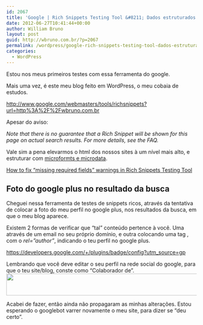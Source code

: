 ```yaml
---
id: 2067
title: 'Google | Rich Snippets Testing Tool &#8211; Dados estruturados na busca do Google'
date: 2012-06-27T10:41:44+00:00
author: William Bruno
layout: post
guid: http://wbruno.com.br/?p=2067
permalink: /wordpress/google-rich-snippets-testing-tool-dados-estruturados-na-busca-google/
categories:
  - WordPress
---
```

Estou nos meus primeiros testes com essa ferramenta do google.

Mais uma vez, é este meu blog feito em WordPress, o meu cobaia de estudos.

<a href="http://www.google.com/webmasters/tools/richsnippets?url=http%3A%2F%2Fwbruno.com.br" rel="external">http://www.google.com/webmasters/tools/richsnippets?url=http%3A%2F%2Fwbruno.com.br</a>

Apesar do aviso:

<cite>Note that there is no guarantee that a Rich Snippet will be shown for this page on actual search results. For more details, see the FAQ.</cite>

Vale sim a pena elevarmos o html dos nossos sites à um nível mais alto, e estruturar com <a href="http://support.google.com/webmasters/bin/answer.py?hl=pt-BR&#038;answer=99170" rel="external">microformts e microdata</a>.

<a href="http://technotes.khitrenovich.com/fix-missing-required-fields-warnings-rich-snippets-testing-tool/" rel="nofollow external">How to fix “missing required fields” warnings in Rich Snippets Testing Tool</a>

## Foto do google plus no resultado da busca

Cheguei nessa ferramenta de testes de snippets ricos, através da tentativa de colocar a foto do meu perfil no google plus, nos resultados da busca, em que o meu blog aparece.

Existem 2 formas de verificar que &#8220;tal&#8221; conteúdo pertence à você. Uma através de um email no seu próprio domínio, e outra colocando uma tag <var><a></var>, com o <var>rel=&#8221;author&#8221;</var>, indicando o teu perfil no google plus.

<a href="https://developers.google.com/+/plugins/badge/config?utm_source=gp" rel="external">https://developers.google.com/+/plugins/badge/config?utm_source=gp</a>

Lembrando que você deve editar o seu perfil na rede social do google, para que o teu site/blog, conste como &#8220;Colaborador de&#8221;.[<img src="/wp-content/uploads/2012/06/Captura-de-Tela-2012-06-27-às-10.39.09.png" alt="" title="Captura de Tela 2012-06-27 às 10.39.09" width="531" height="58" class="aligncenter size-full wp-image-2068" srcset="/wp-content/uploads/2012/06/Captura-de-Tela-2012-06-27-às-10.39.09.png 531w, /wp-content/uploads/2012/06/Captura-de-Tela-2012-06-27-às-10.39.09-300x32.png 300w" sizes="(max-width: 531px) 100vw, 531px" />](/wp-content/uploads/2012/06/Captura-de-Tela-2012-06-27-às-10.39.09.png)

Acabei de fazer, então ainda não propagaram as minhas alterações. Estou esperando o googlebot varrer novamente o meu site, para dizer se &#8220;deu certo&#8221;.
